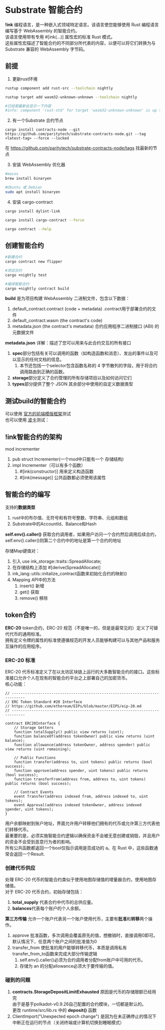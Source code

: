 # Substrate 智能合约
**!ink** 编程语言，是一种嵌入式领域特定语言。该语言使您能够使用 Rust 编程语言编写基于 WebAssembly 的智能合约。  
该语言使用带有专用 #[ink(...)] 属性宏的标准 Rust 模式。  
这些属性宏描述了智能合约的不同部分所代表的内容，以便可以将它们转换为与 Substrate 兼容的 WebAssembly 字节码。  

## 前提
1. 更新rust环境
```bash
rustup component add rust-src --toolchain nightly

rustup target add wasm32-unknown-unknown --toolchain nightly

#已经是最新会显示一下内容
#info: component 'rust-std' for target 'wasm32-unknown-unknown' is up to date
```
2. 有一个Substrate 合约节点
```
cargo install contracts-node --git https://github.com/paritytech/substrate-contracts-node.git --tag <latest-tag> --force --locked
```
在 https://github.com/paritytech/substrate-contracts-node/tags 找最新的节点

3. 安装 WebAssembly 优化器
```bash
#macos
brew install binaryen

#Ubuntu 或 Debian
sudo apt install binaryen

```
4. 安装 cargo-contract
```bash
cargo install dylint-link

cargo install cargo-contract --force

cargo contract --help
```

## 创建智能合约
```bash
#新建合约
cargo contract new flipper

#测试合约
cargo +nightly test

#编译智能合约
cargo +nightly contract build

```
**build** 是为项目构建 WebAssembly 二进制文件，包含以下数据：
1. default_contract.contract (code + metadata)      .contract用于部署合约的文件 
2. default_contract.wasm (the contract's code)
3. metadata.json (the contract's metadata)          合约应用程序二进制接口 (ABI) 的元数据文件

**metadata.json** 详解：描述了您可以用来与此合约交互的所有接口  
1. **spec**部分包括有关可以调用的函数（如构造函数和消息）、发出的事件以及可以显示的任何文档的信息。
   1. 本节还包括一个selector包含函数名称的 4 字节散列的字段，用于将合约调用路由到正确的函数。
2. **storage**部分定义了合约管理的所有存储项目以及如何访问它们
3. **types**部分提供了整个 JSON 其余部分中使用的自定义数据类型

## 测试build的智能合约
可以使用 [官方的前端模版框架](https://github.com/substrate-developer-hub/substrate-front-end-template)测试  
也可以使用 [波卡](https://polkadot.js.org/apps)测试： 

## !ink智能合约的架构
mod incrementer
   1. pub struct Incrementer(一个mod中只能有一个 存储结构)
   2. impl Incrementer（可以有多个函数）
      1. #[ink(constructor)] 用来定义构造函数
      2. #[ink(message)] 公共函数都必须使用该属性

## 智能合约的编写
支持的**数据类型**  
1. rust中的布尔值、无符号和有符号整数、字符串、元组和数组
2. Substrate中的AccountId、Balance和Hash

**self.env().caller()** 获取合约调用者，如果用户访问一个合约然后调用后续合约，self.env().caller()则第二个合约中的地址是第一个合约的地址  

存储Map键值对：
1. 引入 use ink_storage::traits::SpreadAllocate;
2. 在存储结构上添加 #[derive(SpreadAllocate)]
3. ink_lang::utils::initalize_contract函数来初始化合约的映射()
4. Mapping API中的方法
   1. insert() 新增
   2. get() 获取
   3. remove() 移除

## token合约
**ERC-20** token合约，ERC-20 规范（不是唯一的，但是是最常见的）定义了可替代代币的通用标准。  
拥有定义令牌的属性的标准使遵循规范的开发人员能够构建可以与其他产品和服务互操作的应用程序。  

### ERC-20 标准
ERC-20 代币标准定义了在以太坊区块链上运行的大多数智能合约的接口。这些标准接口允许个人在现有的智能合约平台之上部署自己的加密货币。  
核心功能：
```
// ----------------------------------------------------------------------------
// ERC Token Standard #20 Interface
// https://github.com/ethereum/EIPs/blob/master/EIPS/eip-20.md
// ----------------------------------------------------------------------------

contract ERC20Interface {
    // Storage Getters
    function totalSupply() public view returns (uint);
    function balanceOf(address tokenOwner) public view returns (uint balance);
    function allowance(address tokenOwner, address spender) public view returns (uint remaining);

    // Public Functions
    function transfer(address to, uint tokens) public returns (bool success);
    function approve(address spender, uint tokens) public returns (bool success);
    function transferFrom(address from, address to, uint tokens) public returns (bool success);

    // Contract Events
    event Transfer(address indexed from, address indexed to, uint tokens);
    event Approval(address indexed tokenOwner, address indexed spender, uint tokens);
}
```
用户余额映射到账户地址，界面允许用户转移他们拥有的代币或允许第三方代表他们转移代币。  
最重要的是，必须实施智能合约逻辑以确保资金不会被无意创建或销毁，并且用户的资金不会受到恶意行为者的影响。  
所有公共函数都返回一个bool仅指示调用是否成功的 a。在 Rust 中，这些函数通常会返回一个Result.  

### 创建代币供应
处理 ERC-20 代币的智能合约类似于使用地图存储值的增量器合约，使用地图存储值。  
对于 ERC-20 代币合约，初始存储包括：
1. **total_supply** 代表合约中代币的总供应量。
2. **balances**代表每个账户的个人余额。

**第三方传输**  允许一个账户代表另一个账户使用代币，主要有**批准**和**转移**两个操作。
1. approve 批准函数，多次调用会覆盖原先的值，想撤销时，直接调用0即可。默认情况下，任意两个账户之间的批准值为0
2. transfer_from 使批准的用户能够转移代币，本质是调用私有transfer_from_to函数来完成大部分传输逻辑
   1. self.env().caller()必须为合约调用者分配from账户中可用的代币。
   2. 存储为 an 的分配allowance必须大于要传输的值。

### 碰到的问题
1. **contracts.StorageDepositLimitExhausted** 原因是代币的存储限额已经用完  
由于是基于polkadot-v0.9.26自己配置的合约模块，一切都是默认的。  
更改 runtime/src/lib.rs 中的 **deposit()** 函数
2. ClientImport("Unexpected epoch change") 是因为在未正确停止的情况下中断正在运行的节点（关闭终端或计算机切换到睡眠模式）
